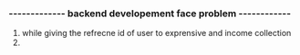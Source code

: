 

### ------------- backend developement face problem ------------
1) while giving the refrecne id of user to exprensive and income collection
2) 